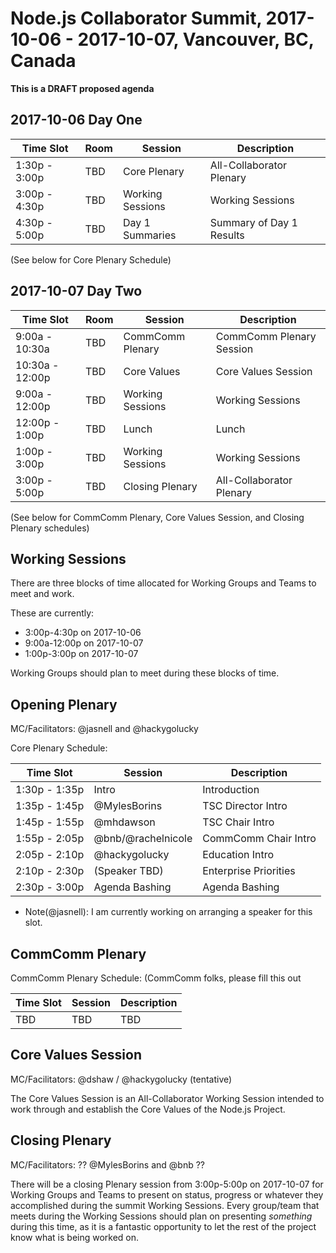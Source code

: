 # Node.js Collaborator Summit, 2017-10-06 - 2017-10-07, Vancouver, BC, Canada

**This is a DRAFT proposed agenda**

## 2017-10-06 Day One

|    Time Slot    | Room |      Session     |        Description       |
| --------------- | ---- | ---------------- | ------------------------ |
|  1:30p - 3:00p  | TBD  | Core Plenary     | All-Collaborator Plenary |
|  3:00p - 4:30p  | TBD  | Working Sessions | Working Sessions         |
|  4:30p - 5:00p  | TBD  | Day 1 Summaries  | Summary of Day 1 Results |

(See below for Core Plenary Schedule)

## 2017-10-07 Day Two

|    Time Slot    | Room |      Session     |        Description       |
| --------------- | ---- | ---------------- | ------------------------ |
|  9:00a - 10:30a | TBD  | CommComm Plenary | CommComm Plenary Session |
| 10:30a - 12:00p | TBD  | Core Values      | Core Values Session      | 
|  9:00a - 12:00p | TBD  | Working Sessions | Working Sessions         |
| 12:00p - 1:00p  | TBD  | Lunch            | Lunch                    |
|  1:00p - 3:00p  | TBD  | Working Sessions | Working Sessions         |
|  3:00p - 5:00p  | TBD  | Closing Plenary  | All-Collaborator Plenary |

(See below for CommComm Plenary, Core Values Session, and Closing Plenary
schedules)

## Working Sessions

There are three blocks of time allocated for Working Groups and Teams to meet
and work.

These are currently:

* 3:00p-4:30p on 2017-10-06
* 9:00a-12:00p on 2017-10-07
* 1:00p-3:00p on 2017-10-07

Working Groups should plan to meet during these blocks of time.

## Opening Plenary

MC/Facilitators: @jasnell and @hackygolucky

Core Plenary Schedule:

|    Time Slot    |     Session      |        Description       |
| --------------- | ---------------- | ------------------------ |
|  1:30p - 1:35p  |      Intro       | Introduction             |
|  1:35p - 1:45p  |   @MylesBorins   | TSC Director Intro       |
|  1:45p - 1:55p  |    @mhdawson     | TSC Chair Intro          |
|  1:55p - 2:05p  |@bnb/@rachelnicole| CommComm Chair Intro     |
|  2:05p - 2:10p  |  @hackygolucky   | Education Intro          |
|  2:10p - 2:30p  |  (Speaker TBD)   | Enterprise Priorities    |
|  2:30p - 3:00p  |  Agenda Bashing  | Agenda Bashing           |

* Note(@jasnell): I am currently working on arranging a speaker for this slot.

## CommComm Plenary

CommComm Plenary Schedule: (CommComm folks, please fill this
out

|    Time Slot    |     Session      |        Description       |
| --------------- | ---------------- | ------------------------ |
| TBD             | TBD              | TBD                      |

## Core Values Session

MC/Facilitators: @dshaw / @hackygolucky (tentative)

The Core Values Session is an All-Collaborator Working Session intended to
work through and establish the Core Values of the Node.js Project.

## Closing Plenary

MC/Facilitators: ?? @MylesBorins and @bnb ??

There will be a closing Plenary session from 3:00p-5:00p on 2017-10-07 for
Working Groups and Teams to present on status, progress or whatever they
accomplished during the summit Working Sessions. Every group/team that meets
during the Working Sessions should plan on presenting *something* during this
time, as it is a fantastic opportunity to let the rest of the project know what
is being worked on.
